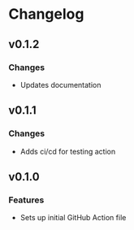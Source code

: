 # Changelog

## v0.1.2

### Changes
- Updates documentation

## v0.1.1

### Changes
- Adds ci/cd for testing action

## v0.1.0

### Features
- Sets up initial GitHub Action file
